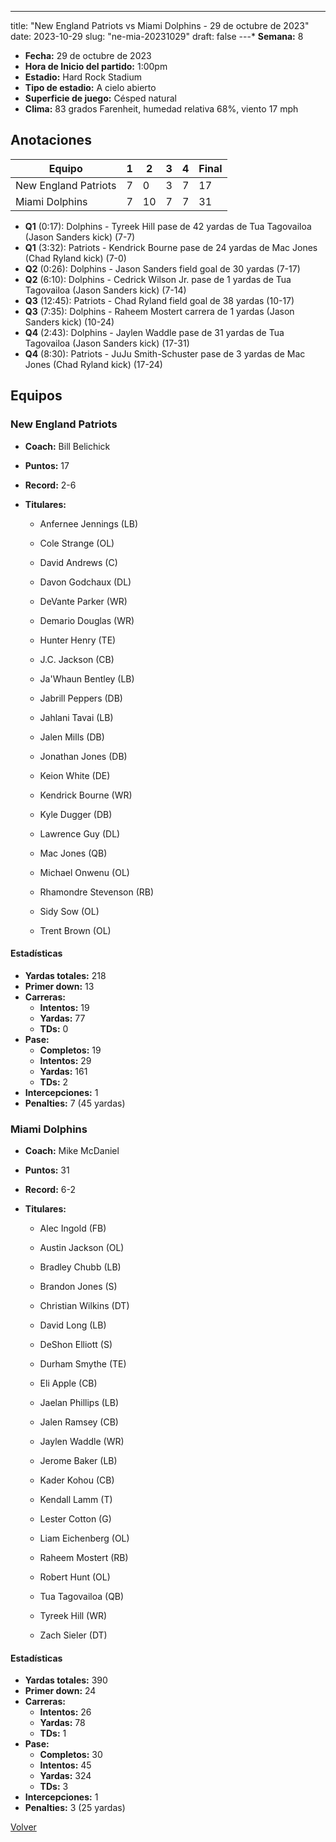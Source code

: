 ---
title: "New England Patriots vs Miami Dolphins - 29 de octubre de 2023"
date: 2023-10-29
slug: "ne-mia-20231029"
draft: false
---* **Semana:** 8
* **Fecha:** 29 de octubre de 2023
* **Hora de Inicio del partido:** 1:00pm
* **Estadio:** Hard Rock Stadium
* **Tipo de estadio:** A cielo abierto
* **Superficie de juego:** Césped natural
* **Clima:** 83 grados Farenheit, humedad relativa 68%, viento 17 mph




## Anotaciones
| Equipo | 1 | 2 | 3 | 4 | Final |
|--------|---|---|---|---|-------|
| New England Patriots  | 7 | 0 | 3 | 7  | 17 |
| Miami Dolphins  | 7 | 10 | 7 | 7  | 31 |
* **Q1** (0:17): Dolphins - Tyreek Hill pase de 42 yardas de Tua Tagovailoa (Jason Sanders kick) (7-7)
* **Q1** (3:32): Patriots - Kendrick Bourne pase de 24 yardas de Mac Jones (Chad Ryland kick) (7-0)
* **Q2** (0:26): Dolphins - Jason Sanders field goal de 30 yardas (7-17)
* **Q2** (6:10): Dolphins - Cedrick Wilson Jr. pase de 1 yardas de Tua Tagovailoa (Jason Sanders kick) (7-14)
* **Q3** (12:45): Patriots - Chad Ryland field goal de 38 yardas (10-17)
* **Q3** (7:35): Dolphins - Raheem Mostert carrera de 1 yardas (Jason Sanders kick) (10-24)
* **Q4** (2:43): Dolphins - Jaylen Waddle pase de 31 yardas de Tua Tagovailoa (Jason Sanders kick) (17-31)
* **Q4** (8:30): Patriots - JuJu Smith-Schuster pase de 3 yardas de Mac Jones (Chad Ryland kick) (17-24)


## Equipos


### New England Patriots
* **Coach:** Bill Belichick
* **Puntos:** 17
* **Record:** 2-6
* **Titulares:** 

  * Anfernee Jennings (LB) 

  * Cole Strange (OL) 

  * David Andrews (C) 

  * Davon Godchaux (DL) 

  * DeVante Parker (WR) 

  * Demario Douglas (WR) 

  * Hunter Henry (TE) 

  * J.C. Jackson (CB) 

  * Ja'Whaun Bentley (LB) 

  * Jabrill Peppers (DB) 

  * Jahlani Tavai (LB) 

  * Jalen Mills (DB) 

  * Jonathan Jones (DB) 

  * Keion White (DE) 

  * Kendrick Bourne (WR) 

  * Kyle Dugger (DB) 

  * Lawrence Guy (DL) 

  * Mac Jones (QB) 

  * Michael Onwenu (OL) 

  * Rhamondre Stevenson (RB) 

  * Sidy Sow (OL) 

  * Trent Brown (OL) 

#### Estadísticas
* **Yardas totales:** 218
* **Primer down:** 13
* **Carreras:**
  * **Intentos:** 19
  * **Yardas:** 77
  * **TDs:** 0
* **Pase:**
  * **Completos:** 19
  * **Intentos:** 29
  * **Yardas:** 161
  * **TDs:** 2
* **Intercepciones:** 1
* **Penalties:** 7 (45 yardas)

### Miami Dolphins
* **Coach:** Mike McDaniel
* **Puntos:** 31
* **Record:** 6-2
* **Titulares:** 

  * Alec Ingold (FB) 

  * Austin Jackson (OL) 

  * Bradley Chubb (LB) 

  * Brandon Jones (S) 

  * Christian Wilkins (DT) 

  * David Long (LB) 

  * DeShon Elliott (S) 

  * Durham Smythe (TE) 

  * Eli Apple (CB) 

  * Jaelan Phillips (LB) 

  * Jalen Ramsey (CB) 

  * Jaylen Waddle (WR) 

  * Jerome Baker (LB) 

  * Kader Kohou (CB) 

  * Kendall Lamm (T) 

  * Lester Cotton (G) 

  * Liam Eichenberg (OL) 

  * Raheem Mostert (RB) 

  * Robert Hunt (OL) 

  * Tua Tagovailoa (QB) 

  * Tyreek Hill (WR) 

  * Zach Sieler (DT) 

#### Estadísticas
* **Yardas totales:** 390
* **Primer down:** 24
* **Carreras:**
  * **Intentos:** 26
  * **Yardas:** 78
  * **TDs:** 1
* **Pase:**
  * **Completos:** 30
  * **Intentos:** 45
  * **Yardas:** 324
  * **TDs:** 3
* **Intercepciones:** 1
* **Penalties:** 3 (25 yardas)


[Volver](/historia/2023)
